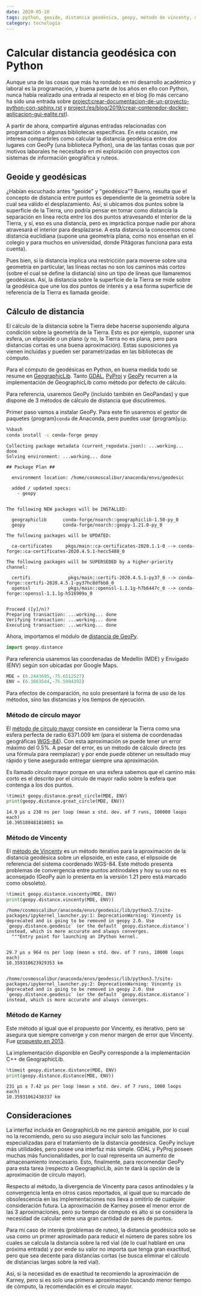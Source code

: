 ```yaml
---
date: 2020-05-10
tags: python, geoide, distancia geodésica, geopy, método de vincenty, método de karney
category: tecnología
---
```


# Calcular distancia geodésica con Python

Aunque una de las cosas que más ha rondado en mi desarrollo académico y laboral
es la programación, y buena parte de los años en ello con Python, nunca había
realizado una entrada al respecto en el blog (lo más cercano ha sido una entrada
sobre <project:crear-documentacion-de-un-proyecto-python-con-sphinx.rst> y
<project:/es/blog/2019/crear-contenedor-docker-aplicacion-gui-ealite.rst>).

A partir de ahora, compartiré algunas entradas relacionadas con programación o
algunas bibliotecas específicas. En esta ocasión, me interesa compartirles como
calcular la distancia geodésica entre dos lugares con GeoPy (una biblioteca
Python), una de las tantas cosas que por motivos laborales he necesitado en mi
exploración con proyectos con sistemas de información geográfica y ruteos.

## Geoide y geodésicas

¿Habían escuchado antes "geoide" y "geodésica"? Bueno, resulta que el concepto
de distancia entre puntos es dependiente de la geometría sobre la cual sea
válido el desplazamiento. Así, si ubicamos dos puntos sobre la superficie de la
Tierra, uno podría pensar en tomar como distancia la separación en línea recta
entre los dos puntos atravesando el interior de la Tierra, y sí, eso es una
distancia, pero es impráctica porque nadie por ahora atravesará el interior para
desplazarse. A esta distancia la conocemos como distancia euclidiana (supone una
geometría plana, como nos enseñan en el colegio y para muchos en universidad,
donde Pitágoras funciona para esta cuenta).

Pues bien, si la distancia implica una restricción para moverse sobre una
geometría en particular, las líneas rectas no son los caminos más cortos (sobre
el cual se define la distancia) sino un tipo de líneas que llamaremos
geodésicas. Así, la distancia sobre la superficie de la Tierra se mide sobre la
geodésica que une los dos puntos de interés y a esa forma superficie de
referencia de la Tierra es llamada geoide.

## Cálculo de distancia

El cálculo de la distancia sobre la Tierra debe hacerse suponiendo alguna
condición sobre la geometría de la Tierra. Esto es por ejemplo, suponer una
esfera, un elipsoide o un plano (y no, la Tierra no es plana, pero para
distancias cortas es una buena aproximación). Estas suposiciones ya vienen
incluidas y pueden ser parametrizadas en las bibliotecas de cómputo.

Para el cómputo de geodésicas en Python, en buena medida todo se resume en
[GeographicLib](https://geographiclib.sourceforge.io/). Tanto
[GDAL](https://gdal.org/), [PyProj](https://pyproj4.github.io/pyproj/stable/#) y
[GeoPy](https://geopy.readthedocs.io/en/stable/#) recurren a la implementación
de GeographicLib como método por defecto de cálculo.

Para referencia, usaremos GeoPy (incluido también en GeoPandas) y que dispone de
3 métodos de cálculo de distancia que discutiremos.

Primer paso vamos a instalar GeoPy. Para este fin usaremos el gestor de paquetes
{program}`conda` de Anaconda, pero puedes usar {program}`pip`.

```bash
%%bash
conda install -c conda-forge geopy
```

```
Collecting package metadata (current_repodata.json): ...working... done
Solving environment: ...working... done

## Package Plan ##

  environment location: /home/cosmoscalibur/anaconda/envs/geodesic

  added / updated specs:
    - geopy


The following NEW packages will be INSTALLED:

  geographiclib      conda-forge/noarch::geographiclib-1.50-py_0
  geopy              conda-forge/noarch::geopy-1.21.0-py_0

The following packages will be UPDATED:

  ca-certificates     pkgs/main::ca-certificates-2020.1.1-0 --> conda-forge::ca-certificates-2020.4.5.1-hecc5488_0

The following packages will be SUPERSEDED by a higher-priority channel:

  certifi              pkgs/main::certifi-2020.4.5.1-py37_0 --> conda-forge::certifi-2020.4.5.1-py37hc8dfbb8_0
  openssl              pkgs/main::openssl-1.1.1g-h7b6447c_0 --> conda-forge::openssl-1.1.1g-h516909a_0


Proceed ([y]/n)?
Preparing transaction: ...working... done
Verifying transaction: ...working... done
Executing transaction: ...working... done
```

Ahora, importamos el módulo de
[distancia de GeoPy](https://geopy.readthedocs.io/en/stable/#module-geopy.distance).

```python
import geopy.distance
```

Para referencia usaremos las coordenadas de Medellín (MDE) y Envigado (ENV)
según son ubicadas por Google Maps.

```python
MDE = (6.2443695,-75.6512527)
ENV = (6.1663544,-75.5994392)
```

Para efectos de comparación, no solo presentaré la forma de uso de los métodos,
sino las distancias y los tiempos de ejecución.

### Método de círculo mayor

El
[método de círculo mayor](https://en.wikipedia.org/wiki/Great-circle_distance)
consiste en considerar la Tierra como una esfera perfecta de radio 6371.009 km
(para el sistema de coordenadas geográficas
[WGS-84](https://en.wikipedia.org/wiki/World_Geodetic_System#WGS84)). Con esta
aproximación se puede tener un error máximo del 0.5%. A pesar del error, es un
método de cálculo directo (es una fórmula para reemplazar) y por ende puede
obtener un resultado muy rápido y tiene asegurado entregar siempre una
aproximación.

Es llamado círculo mayor porque en una esfera sabemos que el camino más corto es
el descrito por el círculo de mayor radio sobre la esfera que contenga a los dos
puntos.

```python
%timeit geopy.distance.great_circle(MDE, ENV)
print(geopy.distance.great_circle(MDE, ENV))
```

```
14.9 µs ± 238 ns per loop (mean ± std. dev. of 7 runs, 100000 loops each)
10.395180481810051 km
```

### Método de Vincenty

El [método de Vincenty](https://en.wikipedia.org/wiki/Vincenty%27s_formulae) es
un método iterativo para la aproximación de la distancia geodésica sobre un
elipsoide, en este caso, el elipsoide de referencia del sistema coordenado
WGS-84. Este método presenta problemas de convergencia entre puntos antinodales
y hoy su uso no es aconsejado (GeoPy aún lo presenta en la versión 1.21 pero
está marcado como obsoleto).

```python
%timeit geopy.distance.vincenty(MDE, ENV)
print(geopy.distance.vincenty(MDE, ENV))
```

```
/home/cosmoscalibur/anaconda/envs/geodesic/lib/python3.7/site-packages/ipykernel_launcher.py:1: DeprecationWarning: Vincenty is deprecated and is going to be removed in geopy 2.0. Use `geopy.distance.geodesic` (or the default `geopy.distance.distance`) instead, which is more accurate and always converges.
  """Entry point for launching an IPython kernel.


29.7 µs ± 964 ns per loop (mean ± std. dev. of 7 runs, 10000 loops each)
10.359310623929353 km


/home/cosmoscalibur/anaconda/envs/geodesic/lib/python3.7/site-packages/ipykernel_launcher.py:2: DeprecationWarning: Vincenty is deprecated and is going to be removed in geopy 2.0. Use `geopy.distance.geodesic` (or the default `geopy.distance.distance`) instead, which is more accurate and always converges.
```

### Método de Karney

Este método al igual que el propuesto por Vincenty, es iterativo, pero se
asegura que siempre converge y con menor margen de error que Vincenty. Fue
[propuesto en 2013](https://link.springer.com/article/10.1007/s00190-012-0578-z).

La implementación disponible en GeoPy corresponde a la implementación C++ de
GeographicLib.

```python
%timeit geopy.distance.distance(MDE, ENV)
print(geopy.distance.distance(MDE, ENV))
```

```
231 µs ± 7.42 µs per loop (mean ± std. dev. of 7 runs, 1000 loops each)
10.35931062438337 km
```

## Consideraciones

La interfaz incluida en GeographicLib no me pareció amigable, por lo cual no la
recomiendo, pero su uso asegura incluir solo las funciones especializadas para
el tratamiento de la distancia geodésica. GeoPy incluye más utilidades, pero
posee una interfaz más simple. GDAL y PyProj poseen muchas más funcionalidades,
por lo cual representa un aumento de almacenamiento innecesario. Esto,
finalmente, para recomendar GeoPy para esta tarea (respecto a GeographicLib, aún
te dará la opción de la aproximación de círculo mayor).

Respecto al método, la divergencia de Vincenty para casos antinodales y la
convergencia lenta en otros casos reportados, al igual que su marcado de
obsolescencia en las implementaciones nos lleva a omitirlo de cualquier
consideración futura. La aproximación de Karney posee el menor error de las 3
aproximaciones, pero su tiempo de cómputo es alto si se considera la necesidad
de calcular entre una gran cantidad de pares de puntos.

Para mi caso de interés (problemas de ruteo), la distancia geodésica solo se usa
como un primer aproximado para reducir el número de pares sobre los cuales se
calcula la distancia sobre la red vial (de lo cual hablaré en una próxima
entrada) y por ende su valor no importa que tenga gran exactitud, pero que sea
decente para distancias cortas (se busca eliminar el cálculo de distancias
largas sobre la red vial).

Así, si la necesidad es de exactitud te recomiendo la aproximación de Karney,
pero si es solo una primera aproximación buscando menor tiempo de cómputo, la
recomendación es el círculo mayor.
